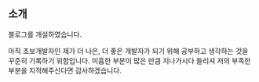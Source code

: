 
## 소개

블로그를 개설하였습니다.

아직 초보개발자인 제가 더 나은, 더 좋은 개발자가 되기 위해 공부하고 생각하는 것을 꾸준히 기록하기 위함입니다.
미흡한 부분이 많은 만큼 지나가시다 들리셔 저의 부족한 부분을 지적해주신다면 감사하겠습니다.
